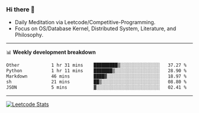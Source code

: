 ### Hi there 👋
* Daily Meditation via Leetcode/Competitive-Programming.
* Focus on OS/Database Kernel, Distributed System, Literature, and Philosophy.

-------

📊 **Weekly development breakdown**
<!--START_SECTION:waka-->

```txt
Other            1 hr 31 mins    █████████▒░░░░░░░░░░░░░░░   37.27 %
Python           1 hr 11 mins    ███████▒░░░░░░░░░░░░░░░░░   28.90 %
Markdown         46 mins         ████▓░░░░░░░░░░░░░░░░░░░░   18.97 %
sh               21 mins         ██▒░░░░░░░░░░░░░░░░░░░░░░   08.80 %
JSON             5 mins          ▓░░░░░░░░░░░░░░░░░░░░░░░░   02.41 %
```

<!--END_SECTION:waka-->

-------

[![Leetcode Stats](https://leetcard.jacoblin.cool/hzhang413?font=Fira+Mono)](https://leetcode.com/hzhang413)
<!-- ![image](./cyberpunk-ghost-in-the-shell.gif)
![image](./gis-archive.png) -->
